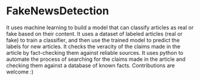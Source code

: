 # FakeNewsDetection
It uses machine learning to build a model that can classify articles as real or fake based on their content. 
It uses a dataset of labeled articles (real or fake) to train a classifier, and then use the trained model to predict the labels for new articles.
It checks the veracity of the claims made in the article by fact-checking them against reliable sources. 
It uses python to automate the process of searching for the claims made in the article and checking them against a database of known facts.
Contributions are welcome :)
